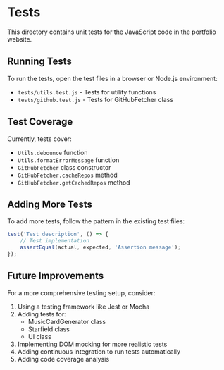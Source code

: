 # Tests

This directory contains unit tests for the JavaScript code in the portfolio website.

## Running Tests

To run the tests, open the test files in a browser or Node.js environment:
- `tests/utils.test.js` - Tests for utility functions
- `tests/github.test.js` - Tests for GitHubFetcher class

## Test Coverage

Currently, tests cover:
- `Utils.debounce` function
- `Utils.formatErrorMessage` function
- `GitHubFetcher` class constructor
- `GitHubFetcher.cacheRepos` method
- `GitHubFetcher.getCachedRepos` method

## Adding More Tests

To add more tests, follow the pattern in the existing test files:

```javascript
test('Test description', () => {
    // Test implementation
    assertEqual(actual, expected, 'Assertion message');
});
```

## Future Improvements

For a more comprehensive testing setup, consider:

1. Using a testing framework like Jest or Mocha
2. Adding tests for:
   - MusicCardGenerator class
   - Starfield class
   - UI class
3. Implementing DOM mocking for more realistic tests
4. Adding continuous integration to run tests automatically
5. Adding code coverage analysis
